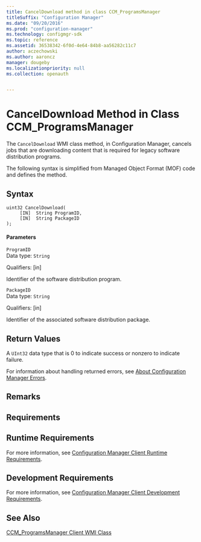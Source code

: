 ```yaml
---
title: CancelDownload method in class CCM_ProgramsManager
titleSuffix: "Configuration Manager"
ms.date: "09/20/2016"
ms.prod: "configuration-manager"
ms.technology: configmgr-sdk
ms.topic: reference
ms.assetid: 36538342-6f0d-4e64-84b8-aa56282c11c7
author: aczechowski
ms.author: aaroncz
manager: dougeby
ms.localizationpriority: null
ms.collection: openauth


---
```

# CancelDownload Method in Class CCM_ProgramsManager
The `CancelDownload` WMI class method, in Configuration Manager, cancels jobs that are downloading content that is required for legacy software distribution programs.  

 The following syntax is simplified from Managed Object Format (MOF) code and defines the method.  

## Syntax  

```  
uint32 CancelDownload(  
     [IN]  String ProgramID,  
     [IN]  String PackageID  
);  
```  

#### Parameters  
 `ProgramID`  
 Data type: `String`  

 Qualifiers: [in]  

 Identifier of the software distribution program.  

 `PackageID`  
 Data type: `String`  

 Qualifiers: [in]  

 Identifier of the associated software distribution package.  

## Return Values  
 A `UInt32` data type that is 0 to indicate success or nonzero to indicate failure.  

 For information about handling returned errors, see [About Configuration Manager Errors](../../../../../develop/core/understand/about-configuration-manager-errors.md).  

## Remarks  

## Requirements  

## Runtime Requirements  
 For more information, see [Configuration Manager Client Runtime Requirements](../../../../../develop/core/reqs/client-runtime-requirements.md).  

## Development Requirements  
 For more information, see [Configuration Manager Client Development Requirements](../../../../../develop/core/reqs/client-development-requirements.md).  

## See Also  
 [CCM_ProgramsManager Client WMI Class](../../../../../develop/reference/core/clients/sdk/ccm_programsmanager-client-wmi-class.md)
